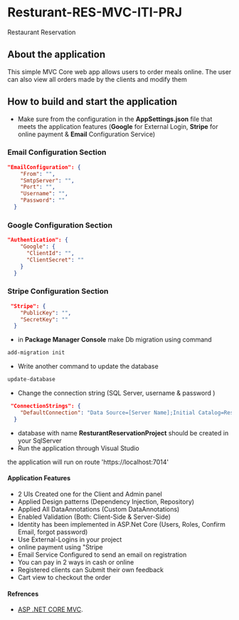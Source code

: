﻿# Resturant-RES-MVC-ITI-PRJ

Restaurant Reservation

## About the application

This simple MVC Core web app allows users to order meals online. The user can also view all orders made by the clients and modify them

## How to build and start the application

- Make sure from the configuration in the **AppSettings.json** file that meets the application features (**Google** for External Login, **Stripe** for online payment & **Email** Configuration Service)

### Email Configuration Section

```json
"EmailConfiguration": {
    "From": "",
    "SmtpServer": "",
    "Port": "",
    "Username": "",
    "Password": ""
  }
```

### Google Configuration Section

```json
"Authentication": {
    "Google": {
      "ClientId": "",
      "ClientSecret": ""
    }
  }
```

### Stripe Configuration Section

```json
 "Stripe": {
    "PublicKey": "",
    "SecretKey": ""
  }
```

- in **Package Manager Console** make Db migration using command

```cmd
add-migration init
```

- Write another command to update the database

```cmd
update-database
```

- Change the connection string (SQL Server, username & password )

```json
 "ConnectionStrings": {
    "DefaultConnection": "Data Source=[Server Name];Initial Catalog=ResturantReservationProject;User ID=[Sql server Username]];Password=[Sql server Password];Connect Timeout=30 Encrypt=False;TrustServerCertificate=True;Application Intent=ReadWrite;Multi Subnet Failover=False"
  }
```

- database with name **ResturantReservationProject** should be created in your SqlServer
- Run the application through Visual Studio

the application will run on route 'https://localhost:7014'

#### Application Features

- 2 UIs Created one for the Client and Admin panel
- Applied Design patterns (Dependency Injection, Repository)
- Applied All DataAnnotations (Custom DataAnnotations)
- Enabled Validation (Both: Client-Side & Server-Side)
- Identity has been implemented in ASP.Net Core (Users, Roles, Confirm Email, forgot password)
- Use External-Logins in your project
- online payment using "Stripe
- Email Service Configured to send an email on registration
- You can pay in 2 ways in cash or online
- Registered clients can Submit their own feedback
- Cart view to checkout the order

#### Refrences

- [ASP .NET CORE MVC](https://learn.microsoft.com/en-us/aspnet/core/?view=aspnetcore-7.0).
  


